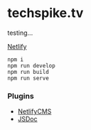 # techspike.tv

testing...


[Netlify](https://app.netlify.com)


```
npm i
npm run develop
npm run build
npm run serve
```


### Plugins

- [NetlifyCMS](https://www.gatsbyjs.org/packages/gatsby-plugin-netlify-cms/)
- [JSDoc](https://www.gatsbyjs.org/packages/gatsby-transformer-documentationjs/) 
